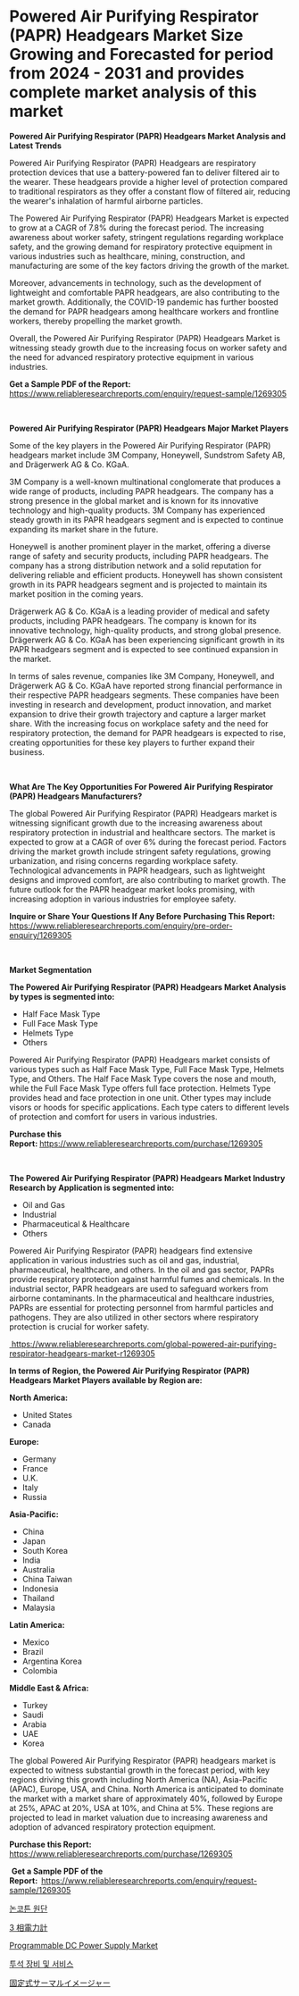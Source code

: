 <p><h1>Powered Air Purifying Respirator (PAPR) Headgears Market Size Growing and Forecasted for period from 2024 - 2031 and provides complete market analysis of this market</h1></p><p><strong>Powered Air Purifying Respirator (PAPR) Headgears Market Analysis and Latest Trends</strong></p>
<p><p>Powered Air Purifying Respirator (PAPR) Headgears are respiratory protection devices that use a battery-powered fan to deliver filtered air to the wearer. These headgears provide a higher level of protection compared to traditional respirators as they offer a constant flow of filtered air, reducing the wearer's inhalation of harmful airborne particles.</p><p>The Powered Air Purifying Respirator (PAPR) Headgears Market is expected to grow at a CAGR of 7.8% during the forecast period. The increasing awareness about worker safety, stringent regulations regarding workplace safety, and the growing demand for respiratory protective equipment in various industries such as healthcare, mining, construction, and manufacturing are some of the key factors driving the growth of the market.</p><p>Moreover, advancements in technology, such as the development of lightweight and comfortable PAPR headgears, are also contributing to the market growth. Additionally, the COVID-19 pandemic has further boosted the demand for PAPR headgears among healthcare workers and frontline workers, thereby propelling the market growth.</p><p>Overall, the Powered Air Purifying Respirator (PAPR) Headgears Market is witnessing steady growth due to the increasing focus on worker safety and the need for advanced respiratory protective equipment in various industries.</p></p>
<p><strong>Get a Sample PDF of the Report:&nbsp;</strong> <a href="https://www.reliableresearchreports.com/enquiry/request-sample/1269305">https://www.reliableresearchreports.com/enquiry/request-sample/1269305</a></p>
<p>&nbsp;</p>
<p><strong>Powered Air Purifying Respirator (PAPR) Headgears Major Market Players</strong></p>
<p><p>Some of the key players in the Powered Air Purifying Respirator (PAPR) headgears market include 3M Company, Honeywell, Sundstrom Safety AB, and Drägerwerk AG & Co. KGaA.</p><p>3M Company is a well-known multinational conglomerate that produces a wide range of products, including PAPR headgears. The company has a strong presence in the global market and is known for its innovative technology and high-quality products. 3M Company has experienced steady growth in its PAPR headgears segment and is expected to continue expanding its market share in the future.</p><p>Honeywell is another prominent player in the market, offering a diverse range of safety and security products, including PAPR headgears. The company has a strong distribution network and a solid reputation for delivering reliable and efficient products. Honeywell has shown consistent growth in its PAPR headgears segment and is projected to maintain its market position in the coming years.</p><p>Drägerwerk AG & Co. KGaA is a leading provider of medical and safety products, including PAPR headgears. The company is known for its innovative technology, high-quality products, and strong global presence. Drägerwerk AG & Co. KGaA has been experiencing significant growth in its PAPR headgears segment and is expected to see continued expansion in the market.</p><p>In terms of sales revenue, companies like 3M Company, Honeywell, and Drägerwerk AG & Co. KGaA have reported strong financial performance in their respective PAPR headgears segments. These companies have been investing in research and development, product innovation, and market expansion to drive their growth trajectory and capture a larger market share. With the increasing focus on workplace safety and the need for respiratory protection, the demand for PAPR headgears is expected to rise, creating opportunities for these key players to further expand their business.</p></p>
<p>&nbsp;</p>
<p><strong>What Are The Key Opportunities For Powered Air Purifying Respirator (PAPR) Headgears Manufacturers?</strong></p>
<p><p>The global Powered Air Purifying Respirator (PAPR) Headgears market is witnessing significant growth due to the increasing awareness about respiratory protection in industrial and healthcare sectors. The market is expected to grow at a CAGR of over 6% during the forecast period. Factors driving the market growth include stringent safety regulations, growing urbanization, and rising concerns regarding workplace safety. Technological advancements in PAPR headgears, such as lightweight designs and improved comfort, are also contributing to market growth. The future outlook for the PAPR headgear market looks promising, with increasing adoption in various industries for employee safety.</p></p>
<p><strong>Inquire or Share Your Questions If Any Before Purchasing This Report:</strong> <a href="https://www.reliableresearchreports.com/enquiry/pre-order-enquiry/1269305">https://www.reliableresearchreports.com/enquiry/pre-order-enquiry/1269305</a></p>
<p>&nbsp;</p>
<p><strong>Market Segmentation</strong></p>
<p><strong>The Powered Air Purifying Respirator (PAPR) Headgears Market Analysis by types is segmented into:</strong></p>
<p><ul><li>Half Face Mask Type</li><li>Full Face Mask Type</li><li>Helmets Type</li><li>Others</li></ul></p>
<p><p>Powered Air Purifying Respirator (PAPR) Headgears market consists of various types such as Half Face Mask Type, Full Face Mask Type, Helmets Type, and Others. The Half Face Mask Type covers the nose and mouth, while the Full Face Mask Type offers full face protection. Helmets Type provides head and face protection in one unit. Other types may include visors or hoods for specific applications. Each type caters to different levels of protection and comfort for users in various industries.</p></p>
<p><strong>Purchase this Report:&nbsp;</strong><a href="https://www.reliableresearchreports.com/purchase/1269305">https://www.reliableresearchreports.com/purchase/1269305</a></p>
<p>&nbsp;</p>
<p><strong>The Powered Air Purifying Respirator (PAPR) Headgears Market Industry Research by Application is segmented into:</strong></p>
<p><ul><li>Oil and Gas</li><li>Industrial</li><li>Pharmaceutical & Healthcare</li><li>Others</li></ul></p>
<p><p>Powered Air Purifying Respirator (PAPR) headgears find extensive application in various industries such as oil and gas, industrial, pharmaceutical, healthcare, and others. In the oil and gas sector, PAPRs provide respiratory protection against harmful fumes and chemicals. In the industrial sector, PAPR headgears are used to safeguard workers from airborne contaminants. In the pharmaceutical and healthcare industries, PAPRs are essential for protecting personnel from harmful particles and pathogens. They are also utilized in other sectors where respiratory protection is crucial for worker safety.</p></p>
<p><a href="https://www.reliableresearchreports.com/global-powered-air-purifying-respirator-headgears-market-r1269305">&nbsp;https://www.reliableresearchreports.com/global-powered-air-purifying-respirator-headgears-market-r1269305</a></p>
<p><strong>In terms of Region, the Powered Air Purifying Respirator (PAPR) Headgears Market Players available by Region are:</strong></p>
<p>
    <p> <strong> North America: </strong>
        <ul>
            <li>United States</li>
            <li>Canada</li>
        </ul>
        </p> 
    <p> <strong> Europe: </strong>
        <ul>
            <li>Germany</li>
            <li>France</li>
            <li>U.K.</li>
            <li>Italy</li>
            <li>Russia</li>
        </ul>
        </p> 
    <p> <strong> Asia-Pacific: </strong>
        <ul>
            <li>China</li>
            <li>Japan</li>
            <li>South Korea</li>
            <li>India</li>
            <li>Australia</li>
            <li>China Taiwan</li>
            <li>Indonesia</li>
            <li>Thailand</li>
            <li>Malaysia</li>
        </ul>
        </p> 
    <p> <strong> Latin America: </strong>
        <ul>
            <li>Mexico</li>
            <li>Brazil</li>
            <li>Argentina Korea</li>
            <li>Colombia</li>
        </ul>
        </p> 
    <p> <strong> Middle East & Africa: </strong>
        <ul>
            <li>Turkey</li>
            <li>Saudi</li>
            <li>Arabia</li>
            <li>UAE</li>
            <li>Korea</li>
        </ul>
    </p>
    </p>
<p><p>The global Powered Air Purifying Respirator (PAPR) headgears market is expected to witness substantial growth in the forecast period, with key regions driving this growth including North America (NA), Asia-Pacific (APAC), Europe, USA, and China. North America is anticipated to dominate the market with a market share of approximately 40%, followed by Europe at 25%, APAC at 20%, USA at 10%, and China at 5%. These regions are projected to lead in market valuation due to increasing awareness and adoption of advanced respiratory protection equipment.</p></p>
<p><strong>Purchase this Report: </strong><a href="https://www.reliableresearchreports.com/purchase/1269305">https://www.reliableresearchreports.com/purchase/1269305</a></p>
<p>&nbsp;<strong>Get a Sample PDF of the Report:&nbsp;&nbsp;</strong><a href="https://www.reliableresearchreports.com/enquiry/request-sample/1269305">https://www.reliableresearchreports.com/enquiry/request-sample/1269305</a></p>
<p><strong></strong></p>
<p><p><a href="https://github.com/Maeennan456456/Market-Research-Report-List-2/blob/main/429425291537.md">논코튼 원단</a></p><p><a href="https://github.com/CieloStamm/Market-Research-Report-List-1/blob/main/6807896100207.md">3 相電力計</a></p><p><a href="https://issuu.com/reportprime-2/docs/programmable-dc-power-supply-market-size-2030.pptx">Programmable DC Power Supply Market</a></p><p><a href="https://github.com/vsap75a286l/Market-Research-Report-List-2/blob/main/540032891536.md">투석 장비 및 서비스</a></p><p><a href="https://github.com/nemesis2824/Market-Research-Report-List-2/blob/main/3853702100206.md">固定式サーマルイメージャー</a></p></p>